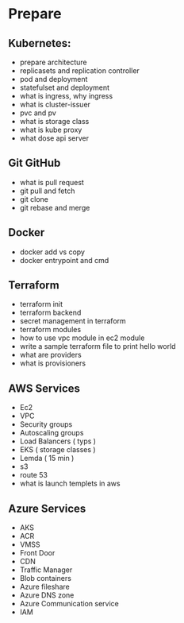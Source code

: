# Prepare 


## Kubernetes:
- prepare architecture 
- replicasets and replication controller 
- pod and deployment 
- statefulset and deployment 
- what is ingress, why ingress 
- what is cluster-issuer 
- pvc and pv
- what is storage class 
- what is kube proxy 
- what dose api server 


## Git GitHub
- what is pull request 
- git pull and fetch 
- git clone 
- git rebase and merge 


## Docker
- docker add vs copy 
- docker entrypoint and cmd 


## Terraform
- terraform init
- terraform backend 
- secret management in terraform 
- terraform modules 
- how to use vpc module in ec2 module 
- write a sample terraform file to print hello world 
- what are providers 
- what is provisioners 


## AWS Services 
- Ec2
- VPC
- Security groups
- Autoscaling groups
- Load Balancers ( typs )
- EKS ( storage classes )
- Lemda ( 15 min ) 
- s3 
- route 53 
- what is launch templets in aws 


## Azure Services 
- AKS
- ACR
- VMSS
- Front Door 
- CDN
- Traffic Manager 
- Blob containers 
- Azure fileshare
- Azure DNS zone 
- Azure Communication service 
- IAM

